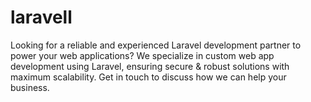 # laravell
Looking for a reliable and experienced Laravel development partner to power your web applications? We specialize in custom web app development using Laravel, ensuring secure &amp; robust solutions with maximum scalability. Get in touch to discuss how we can help your business.
